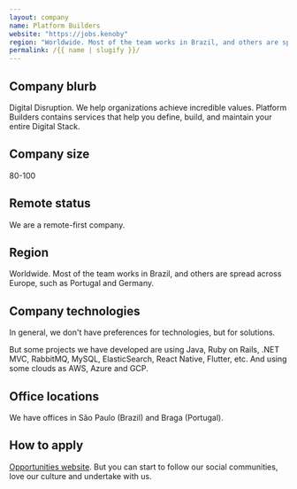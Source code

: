 ```yaml
---
layout: company
name: Platform Builders
website: "https://jobs.kenoby"
region: "Worldwide. Most of the team works in Brazil, and others are spread across Europe, such as Portugal and Germany."
permalink: /{{ name | slugify }}/
---
```


## Company blurb

Digital Disruption. We help organizations achieve incredible values. Platform Builders contains services that help you define, build, and maintain your entire Digital Stack.

## Company size

80-100

## Remote status

We are a remote-first company.

## Region

Worldwide. Most of the team works in Brazil, and others are spread across Europe, such as Portugal and Germany.

## Company technologies

In general, we don't have preferences for technologies, but for solutions.

But some projects we have developed are using Java, Ruby on Rails, .NET MVC, RabbitMQ, MySQL, ElasticSearch, React Native, Flutter, etc.
And using some clouds as AWS, Azure and GCP.

## Office locations

We have offices in São Paulo (Brazil) and Braga (Portugal).

## How to apply

[Opportunities website](https://jobs.kenoby.com/sejabuilder). But you can start to follow our social communities, love our culture and undertake with us.